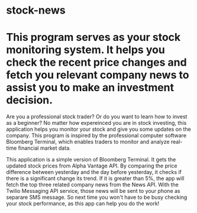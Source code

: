 # stock-news
# This program serves as your stock monitoring system. It helps you check the recent price changes and fetch you relevant company news to assist you to make an investment decision.

Are you a professional stock trader? Or do you want to learn how to invest as a beginner? No matter how expereinced you are in stock investing, this application helps you monitor your stock 
and give you some updates on the company. This program is inspired by the professional computer software Bloomberg Terminal, which 
enables traders to monitor and analyze real-time financial market data. 

This application is a simple version of Bloomberg Terminal. It gets the updated stock prices from Alpha Vantage API. By comparing the price difference between yesterday and the day before yesterday,
it checks if there is a significant change its trend. If it is greater than 5%, the app will fetch the top three related company news from the News API. With the Twilio Messaging API service, those news will be
sent to your phone as separare SMS message. So next time you won't have to be busy checking your stock performance, as this app can help you do the work!
